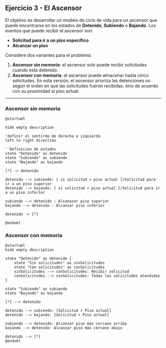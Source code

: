 ## Ejercicio 3 - El Ascensor

El objetivo es desarrollar un modelo de ciclo de vida para un ascensor que puede encontrarse en los estados de **Detenido**, **Subiendo** o **Bajando**. Los eventos que puede recibir el ascensor son:

- **Solicitud para ir a un piso específico**
- **Alcanzar un piso**

Considere dos variantes para el problema:

1. **Ascensor sin memoria**: el ascensor solo puede recibir solicitudes cuando está detenido.
2. **Ascensor con memoria**: el ascensor puede almacenar hasta cinco solicitudes. En esta versión, el ascensor prioriza las detenciones no según el orden en que las solicitudes fueron recibidas, sino de acuerdo con su proximidad al piso actual.


---

### Ascensor sin memoria

```plantuml
@startuml

hide empty description

'definir el sentirdo de derecha a izquierda
left to right direction

' Definicion de estados
state "Detenido" as detenido
state "Subiendo" as subiendo
state "Bajando" as bajando

[*] -> detenido

detenido --> subiendo: [ si solicitud > piso actual ]/Solicitud para ir a un piso superior
detenido --> bajando: [ si solicitud < piso actual ]/Solicitud para ir a un piso inferior

subiendo --> detenido : Alcanazar piso superior
bajando --> detenido : Alcanzar piso inferior

detenido -> [*]

@enduml
```


### Ascensor con memoria

```plantuml
@startuml
hide empty description

state "Detenido" as detenido {
    state "Sin solicitudes" as sinSolicitudes
    state "Con solicitudes" as conSolicitudes
    sinSolicitudes --> conSolicitudes: Recibir solicitud
    conSolicitudes --> sinSolicitudes: Todas las solicitudes atendidas
}

state "Subiendo" as subiendo
state "Bajando" as bajando

[*] --> detenido

detenido --> subiendo: [Solicitud > Piso actual]
detenido --> bajando: [Solicitud < Piso actual]

subiendo --> detenido: Alcanzar piso más cercano arriba
bajando --> detenido: Alcanzar piso más cercano abajo

detenido --> [*]
@enduml
```
